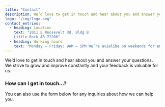 ```yaml
---
title: "Contact"
description: We’d love to get in touch and hear about you and answer your questions. We strive to grow and improve constantly and your feedback is valuable for us.
logo: "/img/logo.svg"
contact_entries:
  - heading: Location
    text: "2011 E Roosevelt Rd. Bldg B 
    Little Rock AR 72206"
  - heading: Working hours
    text: "Monday – Friday: 9AM – 5PM We’re avialibe on weekends for emergencies "
---
```


We’d love to get in touch and hear about you and answer your questions. We strive to grow and improve constantly and your feedback
is valuable for us.

<h3 class="f4 b lh-title mb2">How can I get in touch…?</h3>

You can also use the form below for any inquiries about how we can help you.

